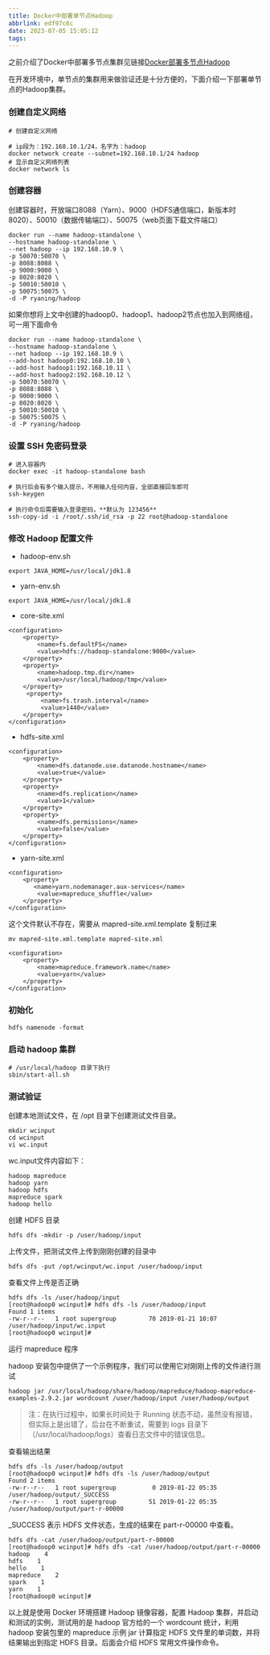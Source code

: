 ```yaml
---
title: Docker中部署单节点Hadoop
abbrlink: edf97c6c
date: 2023-07-05 15:05:12
tags:
---
```




之前介绍了Docker中部署多节点集群见链接[Docker部署多节点Hadoop](https://blog.hoey.tk/2020/11/15/2020%E5%B9%B411%E6%9C%8815%E6%97%A514:11:53_%E4%BD%BF%E7%94%A8docker%E9%83%A8%E7%BD%B2hadoop/)

在开发环境中，单节点的集群用来做验证还是十分方便的，下面介绍一下部署单节点的Hadoop集群。



### 创建自定义网络

```shell
# 创建自定义网络 

# ip段为：192.168.10.1/24，名字为：hadoop
docker network create --subnet=192.168.10.1/24 hadoop
# 显示自定义网络列表
docker network ls
```



### 创建容器

创建容器时，开放端口8088（Yarn）、9000（HDFS通信端口，新版本时8020）、50010（数据传输端口）、50075（web页面下载文件端口）

```shell
docker run --name hadoop-standalone \
--hostname hadoop-standalone \
--net hadoop --ip 192.168.10.9 \
-p 50070:50070 \
-p 8088:8088 \
-p 9000:9000 \
-p 8020:8020 \
-p 50010:50010 \
-p 50075:50075 \
-d -P ryaning/hadoop
```



如果你想将上文中创建的hadoop0、hadoop1、hadoop2节点也加入到网络组，可一用下面命令

```shell
docker run --name hadoop-standalone \
--hostname hadoop-standalone \
--net hadoop --ip 192.168.10.9 \
--add-host hadoop0:192.168.10.10 \
--add-host hadoop1:192.168.10.11 \
--add-host hadoop2:192.168.10.12 \
-p 50070:50070 \
-p 8088:8088 \
-p 9000:9000 \
-p 8020:8020 \
-p 50010:50010 \
-p 50075:50075 \
-d -P ryaning/hadoop
```



### 设置 SSH 免密码登录

```shell
# 进入容器内
docker exec -it hadoop-standalone bash

# 执行后会有多个输入提示，不用输入任何内容，全部直接回车即可
ssh-keygen

# 执行命令后需要输入登录密码，**默认为 123456**
ssh-copy-id -i /root/.ssh/id_rsa -p 22 root@hadoop-standalone
```



###  修改 Hadoop 配置文件

- hadoop-env.sh

```shell
export JAVA_HOME=/usr/local/jdk1.8
```

- yarn-env.sh

```shell
export JAVA_HOME=/usr/local/jdk1.8
```

- core-site.xml

```shell
<configuration>
    <property>
        <name>fs.defaultFS</name>
        <value>hdfs://hadoop-standalone:9000</value>
    </property>
    <property>
        <name>hadoop.tmp.dir</name>
        <value>/usr/local/hadoop/tmp</value>
    </property>
     <property>
         <name>fs.trash.interval</name>
         <value>1440</value>
    </property>
</configuration>
```

- hdfs-site.xml

```shell
<configuration>
	<property>
        <name>dfs.datanode.use.datanode.hostname</name>
        <value>true</value>
	</property>
    <property>
        <name>dfs.replication</name>
        <value>1</value>
    </property>
    <property>
        <name>dfs.permissions</name>
        <value>false</value>
    </property>
</configuration>
```

- yarn-site.xml

```shell
<configuration>
    <property>
       <name>yarn.nodemanager.aux-services</name>
        <value>mapreduce_shuffle</value>
    </property>
</configuration>
```

这个文件默认不存在，需要从 mapred-site.xml.template 复制过来

```shell
mv mapred-site.xml.template mapred-site.xml
```

```shell
<configuration>
    <property>
        <name>mapreduce.framework.name</name>
        <value>yarn</value>
    </property>
</configuration>
```

### 初始化

```shell
hdfs namenode -format
```

### 启动 hadoop 集群

```shell
# /usr/local/hadoop 目录下执行
sbin/start-all.sh
```



### 测试验证

创建本地测试文件，在 /opt 目录下创建测试文件目录。

```shell
mkdir wcinput
cd wcinput
vi wc.input
```

wc.input文件内容如下：

```shell
hadoop mapreduce
hadoop yarn
hadoop hdfs
mapreduce spark
hadoop hello
```

创建 HDFS 目录

```shell
hdfs dfs -mkdir -p /user/hadoop/input
```

上传文件，把测试文件上传到刚刚创建的目录中

```shell
hdfs dfs -put /opt/wcinput/wc.input /user/hadoop/input
```

查看文件上传是否正确

```shell
hdfs dfs -ls /user/hadoop/input
[root@hadoop0 wcinput]# hdfs dfs -ls /user/hadoop/input
Found 1 items
-rw-r--r--   1 root supergroup         70 2019-01-21 10:07 /user/hadoop/input/wc.input
[root@hadoop0 wcinput]#
```

运行 mapreduce 程序

hadoop 安装包中提供了一个示例程序，我们可以使用它对刚刚上传的文件进行测试

```shell
hadoop jar /usr/local/hadoop/share/hadoop/mapreduce/hadoop-mapreduce-examples-2.9.2.jar wordcount /user/hadoop/input /user/hadoop/output
```

> 注：在执行过程中，如果长时间处于 Running 状态不动，虽然没有报错，但实际上是出错了，后台在不断重试，需要到 logs 目录下（/usr/local/hadoop/logs）查看日志文件中的错误信息。

查看输出结果

```shell
hdfs dfs -ls /user/hadoop/output
[root@hadoop0 wcinput]# hdfs dfs -ls /user/hadoop/output
Found 2 items
-rw-r--r--   1 root supergroup          0 2019-01-22 05:35 /user/hadoop/output/_SUCCESS
-rw-r--r--   1 root supergroup         51 2019-01-22 05:35 /user/hadoop/output/part-r-00000
```

_SUCCESS 表示 HDFS 文件状态，生成的结果在 part-r-00000 中查看。

```shell
hdfs dfs -cat /user/hadoop/output/part-r-00000
[root@hadoop0 wcinput]# hdfs dfs -cat /user/hadoop/output/part-r-00000
hadoop    4
hdfs    1
hello    1
mapreduce    2
spark    1
yarn    1
[root@hadoop0 wcinput]#
```

以上就是使用 Docker 环境搭建 Hadoop 镜像容器，配置 Hadoop 集群，并启动和测试的实例，测试用的是 hadoop 官方给的一个 wordcount 统计，利用 hadoop 安装包里的 mapreduce 示例 jar 计算指定 HDFS 文件里的单词数，并将结果输出到指定 HDFS 目录。后面会介绍 HDFS 常用文件操作命令。
